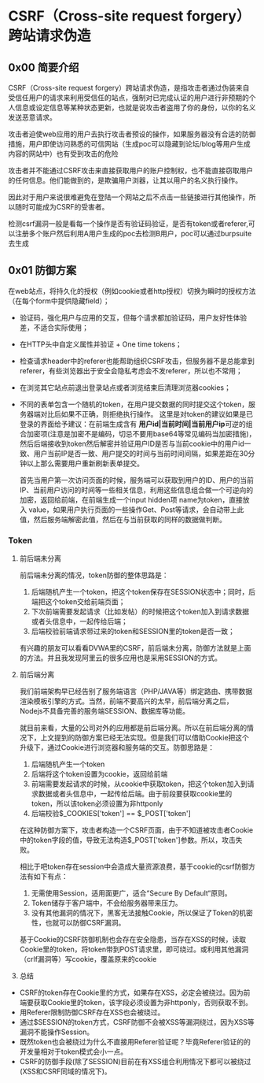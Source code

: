 
# CSRF（Cross-site request forgery）跨站请求伪造

## 0x00 简要介绍

CSRF（Cross-site request forgery）跨站请求伪造，是指攻击者通过伪装来自受信任用户的请求来利用受信任的站点，强制对已完成认证的用户进行非预期的个人信息或设定信息等某种状态更新，也就是说攻击者盗用了你的身份，以你的名义发送恶意请求。

攻击者迫使web应用的用户去执行攻击者预设的操作，如果服务器没有合适的防御措施，用户即使访问熟悉的可信网站（生成poc可以隐藏到论坛/blog等用户生成内容的网站中）也有受到攻击的危险

攻击者并不能通过CSRF攻击来直接获取用户的账户控制权，也不能直接窃取用户的任何信息。他们能做到的，是欺骗用户浏器，让其以用户的名义执行操作。

因此对于用户来说很难避免在登陆一个网站之后不点击一些链接进行其他操作，所以随时可能成为CSRF的受害者。

检测csrf漏洞一般是看每一个操作是否有验证码验证，是否有token或者referer,可以注册多个账户然后利用A用户生成的poc去检测B用户，poc可以通过burpsuite去生成

## 0x01 防御方案

在web站点，将持久化的授权（例如cookie或者http授权）切换为瞬时的授权方法（在每个form中提供隐藏field）；
- 验证码，强化用户与应用的交互，但每个请求都加验证码，用户友好性体验差，不适合实际使用；
- 在HTTP头中自定义属性并验证 + One time tokens；
- 检查请求header中的referer也能帮助组织CSRF攻击，但服务器不是总能拿到referer，有些浏览器出于安全会隐私考虑会不发referer，所以也不常用； 
- 在浏览其它站点前退出登录站点或者浏览结束后清理浏览器cookies；
- 不同的表单包含一个随机的token，在用户提交数据的同时提交这个token，服务器端对比后如果不正确，则拒绝执行操作。
    这里是对token的建议如果是已登录的界面给予建议：在前端生成含有 **用户id|当前时间|当前用户ip**可逆的组合加密项(注意是加密不是编码，切忌不要用base64等常见编码当加密措施)，然后后端接收到token然后解密并验证用户ID是否与当前cookie中的用户id一致、用户当前IP是否一致、用户提交的时间与当前时间间隔，如果差距在30分钟以上那么需要用户重新刷新表单提交。

    首先当用户第一次访问页面的时候，服务端可以获取到用户的ID、用户的当前IP、当前用户访问的时间等一些相关信息，利用这些信息组合做一个可逆向的加密，返回给前端，在前端生成一个input  hidden项 name为token，直接放入 value，如果用户执行页面的一些操作Get、Post等请求，会自动带上此值，然后服务端解密此值，然后在与当前获取的同样的数据做判断。

### Token

1. 前后端未分离

    前后端未分离的情况，token防御的整体思路是：

    1. 后端随机产生一个token，把这个token保存在SESSION状态中；同时，后端把这个token交给前端页面；
    1. 下次前端需要发起请求（比如发帖）的时候把这个token加入到请求数据或者头信息中，一起传给后端；
    1. 后端校验前端请求带过来的token和SESSION里的token是否一致；

    有兴趣的朋友可以看看DVWA里的CSRF，前后端未分离，防御方法就是上面的方法。并且我发现阿里云的很多应用也是采用SESSION的方式。

2. 前后端分离

    我们前端架构早已经告别了服务端语言（PHP/JAVA等）绑定路由、携带数据渲染模板引擎的方式。当然，前端不要高兴的太早，前后端分离之后，Nodejs不具备完善的服务端SESSION、数据库等功能。

    就目前来看，大量的公司对外的应用都是前后端分离。所以在前后端分离的情况下，上文提到的防御方案已经无法实现。但是我们可以借助Cookie把这个升级下，通过Cookie进行浏览器和服务端的交互。防御思路是：

    1. 后端随机产生一个token
    1. 后端将这个token设置为cookie，返回给前端
    1. 前端需要发起请求的时候，从cookie中获取token，把这个token加入到请求数据或者头信息中，一起传给后端。由于前段要获取cookie里的token，所以该token必须设置为非httponly
    1. 后端校验$_COOKIES['token'] == $_POST['token']

    在这种防御方案下，攻击者构造一个CSRF页面，由于不知道被攻击者Cookie中的token字段的值，导致无法构造$_POST['token']参数。所以，攻击失败。


    相比于吧token存在session中会造成大量资源浪费，基于cookie的csrf防御方法有如下有点：
    
    
    1. 无需使用Session，适用面更广，适合“Secure By Default“原则。
    1. Token储存于客户端中，不会给服务器带来压力。
    1. 没有其他漏洞的情况下，黑客无法接触Cookie，所以保证了Token的机密性，也就可以防御CSRF漏洞。

    基于Cookie的CSRF防御机制也会存在安全隐患，当存在XSS的时候，读取Cookie里的token，将token带到POST请求里，即可绕过。或利用其他漏洞（crlf漏洞等）写cookie，覆盖原来的cookie


3. 总结

- CSRF的token存在Cookie里的方式，如果存在XSS，必定会被绕过。因为前端要获取Cookie里的token，该字段必须设置为非httponly，否则获取不到。
- 用Referer限制防御CSRF存在XSS也会被绕过。
- 通过$SESSION的token方式，CSRF防御不会被XSS等漏洞绕过，因为XSS等漏洞不能操作Session。
- 既然token也会被绕过为什么不直接用Referer验证呢？毕竟Referer验证的的开发量相对于token模式会小一点。
- CSRF的防御手段(除了SESSION)目前在有XSS组合利用情况下都可以被绕过(XSS和CSRF同域的情况下)。